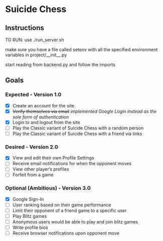 # Suicide Chess

## Instructions
TO RUN: use ./run_server.sh

make sure you have a file called setenv with all the specified environment variables in project/\_\_init\_\_.py

start reading from backend.py and follow the imports

## Goals
### Expected - Version 1.0
- [X] Create an account for the site
- [X] ~~Verify themselves via email~~ *implemented Google Login instead as the sole form of authentication*
- [X] Login to and logout from the site
- [ ] Play the Classic variant of Suicide Chess with a random person
- [ ] Play the Classic variant of Suicide Chess with a friend via links

### Desired - Version 2.0
- [X] View and edit their own Profile Settings
- [ ] Receive email notifications for when the opponent moves
- [ ] View other player’s profiles
- [ ] Forfeit from a game

### Optional (Ambitious) - Version 3.0
- [X] Google Sign-In
- [ ] User ranking based on their game performance
- [ ] Limit their opponent of a friend game to a specific user
- [ ] Play Blitz games
- [ ] Anonymous users would be able to play and join blitz games
- [ ] Write profile bios
- [ ] Receive browser notifications upon opponent move
